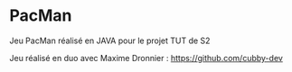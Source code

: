 # PacMan

Jeu PacMan réalisé en JAVA pour le projet TUT de S2

Jeu réalisé en duo avec Maxime Dronnier : https://github.com/cubby-dev